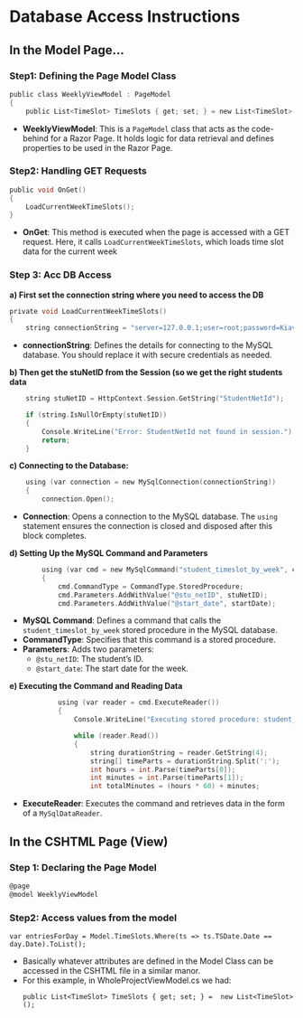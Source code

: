 ﻿# Database Access Instructions 

## In the Model Page...

### Step1: Defining the Page Model Class
```c
public class WeeklyViewModel : PageModel
{
    public List<TimeSlot> TimeSlots { get; set; } = new List<TimeSlot>();
```

-   **WeeklyViewModel**: This is a `PageModel` class that acts as the code-behind for a Razor Page. It holds logic for data retrieval and defines properties to be used in the Razor Page.

### Step2: Handling GET Requests
```c
public void OnGet()
{
    LoadCurrentWeekTimeSlots();
}
```

- **OnGet**: This method is executed when the page is accessed with a GET request. Here, it calls `LoadCurrentWeekTimeSlots`, which loads time slot data for the current week

### Step 3: Acc DB Access

**a) First set the connection string where you need to access the DB**
```c
private void LoadCurrentWeekTimeSlots()
{
    string connectionString = "server=127.0.0.1;user=root;password=Kiav@z1208;database=seniordesignproject;";

```
-   **connectionString**: Defines the details for connecting to the MySQL database. You should replace it with secure credentials as needed.

**b) Then get the stuNetID from the Session (so we get the right students data**
```c
    string stuNetID = HttpContext.Session.GetString("StudentNetId");

    if (string.IsNullOrEmpty(stuNetID))
    {
        Console.WriteLine("Error: StudentNetId not found in session.");
        return;
    }

```

**c) Connecting to the Database:**
``` c
    using (var connection = new MySqlConnection(connectionString))
    {
        connection.Open();
```

- **Connection**: Opens a connection to the MySQL database. The `using` statement ensures the connection is closed and disposed after this block completes.

**d)  Setting Up the MySQL Command and Parameters**

```c
        using (var cmd = new MySqlCommand("student_timeslot_by_week", connection))
        {
            cmd.CommandType = CommandType.StoredProcedure;
            cmd.Parameters.AddWithValue("@stu_netID", stuNetID);
            cmd.Parameters.AddWithValue("@start_date", startDate);
```

-   **MySQL Command**: Defines a command that calls the `student_timeslot_by_week` stored procedure in the MySQL database.
-   **CommandType**: Specifies that this command is a stored procedure.
-   **Parameters**: Adds two parameters:
    -   `@stu_netID`: The student’s ID.
    -   `@start_date`: The start date for the week.

**e) Executing the Command and Reading Data**
```c
            using (var reader = cmd.ExecuteReader())
            {
                Console.WriteLine("Executing stored procedure: student_timeslot_by_week for current week with stuNetID: " + stuNetID);

                while (reader.Read())
                {
                    string durationString = reader.GetString(4);
                    string[] timeParts = durationString.Split(':');
                    int hours = int.Parse(timeParts[0]);
                    int minutes = int.Parse(timeParts[1]);
                    int totalMinutes = (hours * 60) + minutes;

```
- **ExecuteReader**: Executes the command and retrieves data in the form of a `MySqlDataReader`.


## In the CSHTML Page (View)

### Step 1: Declaring the Page Model
```html
@page
@model WeeklyViewModel

```

###  Step2: Access values from the model
```
var entriesForDay = Model.TimeSlots.Where(ts => ts.TSDate.Date == day.Date).ToList();
```
- Basically whatever attributes are defined in the Model Class can be accessed in the CSHTML file in a similar manor. 
- For this example, in WholeProjectViewModel.cs we had:
	```
	public List<TimeSlot> TimeSlots { get; set; } =  new List<TimeSlot>(); 
	``` 



